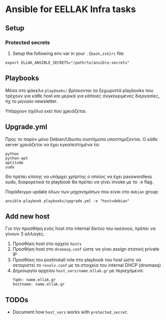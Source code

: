 # Ansible for EELLAK Infra tasks

## Setup

### Protected secrets

1. Setup the following env var in your `.{bash,zsh}rc` file:

```
export ELLAK_ANSIBLE_SECRETS="/path/to/ansible-secrets"
```

## Playbooks

Μέσα στο φάκελο `playbooks/` βρίσκονται τα ξεχωριστά playbooks που τρέχουν για
κάθε host και μερικά για κάποιες συγκεκριμένες διεργασίες, πχ το μηνιαίο
newsletter.

Υπάρχουν σχόλια εκεί που χρειάζεται.

## Upgrade.yml

Προς το παρόν μόνο Debian/Ubuntu συστήματα υποστηρίζονται. Ο κάθε server
χρειάζεται να έχει εγκατεστημένα τα:

```
python
python-apt
aptitude
sudo
```

Θα πρέπει επίσης να υπάρχει χρήστης ο οποίος να έχει passwordless sudo,
διαφορετικά το playbook θα πρέπει να γίνει invoke με το `-K` flag.

Παράδειγμα update όλων των μηχανημάτων που είναι στο `debian` group:

```
ansible-playbook playbooks/upgrade.yml -e "host=debian"
```

## Add new host

Για την προσθήκη ενός host στο internal δίκτυο του οκεανού, πρέπει να γίνουν 3
αλλαγές.

1. Προσθήκη host στο αρχείο `hosts`
2. Προσθήκη host στο `dnsmasq.conf` ώστε να γίνει assign στατική private IP
3. Προσθήκη του postinstall role στο playbook του host ώστε να σεταριστεί το
    `resolv.conf` με τα στοιχεία του internal DHCP (dnsmasq)
1. Δημιουργία αρχείου `host_vars/name.ellak.gr` με περιεχόμενα:
    ```
    fqdn: name.ellak.gr
    hostname: name.ellak.gr
    ```

## TODOs

* Document how `host_vars` works with `protected_secret`.
